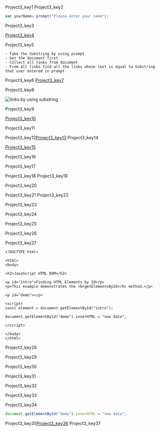Project3_key1
Project3_key2


```javascript
var yourName= prompt("Please enter your name");
```

Project3_key3


[Project3_key4](https://www.w3schools.com/jsref/met_win_prompt.asp)


Project3_key5


    - Take the Substring by using prompt
    - Get the document first
    - Collect all links from document
    - From all links find all the links whose text is equal to Substring that user entered in prompt

Project3_key6
[Project3_key7](http://www.navgurukul.org)


Project3_key8


![links by using substring](images/links_by_using_substring.png)

Project3_key9


[Project3_key10](https://www.w3schools.com/tags/att_script_src.asp)


Project3_key11


Project3_key12[Project3_key13](https://drive.google.com/file/d/1pc4Q-8BxoBZg4blNdMiRoAGNY7Qr6K27/view?usp=sharing)
Project3_key14

[Project3_key15](https://github.com/vknayak/JS-projects/tree/main/A%20small%20exercise)


Project3_key16


Project3_key17


Project3_key18
Project3_key19

 
Project3_key20


Project3_key21
Project3_key22


Project3_key23


Project3_key24


Project3_key25


Project3_key26


Project3_key27


```
<!DOCTYPE html>

<html>
<body>

<h2>JavaScript HTML DOM</h2>

<p id="intro">Finding HTML Elements by Id</p>
<p>This example demonstrates the <b>getElementsById</b> method.</p>

<p id="demo"></p>

<script>
const element = document.getElementById("intro");

document.getElementById("demo").innerHTML = "new data";

</script>

</body>
</html>

```
Project3_key28


Project3_key29


Project3_key30


Project3_key31


Project3_key32


Project3_key33


Project3_key34


```javascript
document.getElementById("demo").innerHTML = "new data";
```

Project3_key35[Project3_key36](https://www.w3schools.com/js/js_htmldom_elements.asp)
Project3_key37